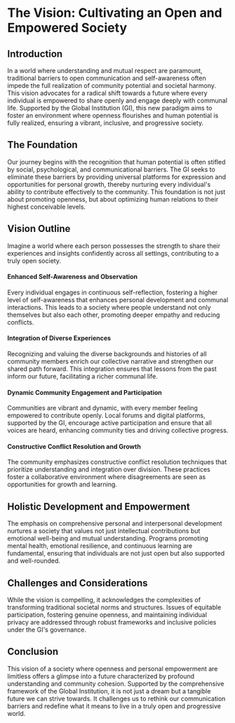 # **The Vision: Cultivating an Open and Empowered Society**

## **Introduction**
In a world where understanding and mutual respect are paramount, traditional barriers to open communication and self-awareness often impede the full realization of community potential and societal harmony. This vision advocates for a radical shift towards a future where every individual is empowered to share openly and engage deeply with communal life. Supported by the Global Institution (GI), this new paradigm aims to foster an environment where openness flourishes and human potential is fully realized, ensuring a vibrant, inclusive, and progressive society.

## **The Foundation**
Our journey begins with the recognition that human potential is often stifled by social, psychological, and communicational barriers. The GI seeks to eliminate these barriers by providing universal platforms for expression and opportunities for personal growth, thereby nurturing every individual's ability to contribute effectively to the community. This foundation is not just about promoting openness, but about optimizing human relations to their highest conceivable levels.

## **Vision Outline**
Imagine a world where each person possesses the strength to share their experiences and insights confidently across all settings, contributing to a truly open society.

#### **Enhanced Self-Awareness and Observation**
Every individual engages in continuous self-reflection, fostering a higher level of self-awareness that enhances personal development and communal interactions. This leads to a society where people understand not only themselves but also each other, promoting deeper empathy and reducing conflicts.

#### **Integration of Diverse Experiences**
Recognizing and valuing the diverse backgrounds and histories of all community members enrich our collective narrative and strengthen our shared path forward. This integration ensures that lessons from the past inform our future, facilitating a richer communal life.

#### **Dynamic Community Engagement and Participation**
Communities are vibrant and dynamic, with every member feeling empowered to contribute openly. Local forums and digital platforms, supported by the GI, encourage active participation and ensure that all voices are heard, enhancing community ties and driving collective progress.

#### **Constructive Conflict Resolution and Growth**
The community emphasizes constructive conflict resolution techniques that prioritize understanding and integration over division. These practices foster a collaborative environment where disagreements are seen as opportunities for growth and learning.

## **Holistic Development and Empowerment**
The emphasis on comprehensive personal and interpersonal development nurtures a society that values not just intellectual contributions but emotional well-being and mutual understanding. Programs promoting mental health, emotional resilience, and continuous learning are fundamental, ensuring that individuals are not just open but also supported and well-rounded.

## **Challenges and Considerations**
While the vision is compelling, it acknowledges the complexities of transforming traditional societal norms and structures. Issues of equitable participation, fostering genuine openness, and maintaining individual privacy are addressed through robust frameworks and inclusive policies under the GI's governance.

## **Conclusion**
This vision of a society where openness and personal empowerment are limitless offers a glimpse into a future characterized by profound understanding and community cohesion. Supported by the comprehensive framework of the Global Institution, it is not just a dream but a tangible future we can strive towards. It challenges us to rethink our communication barriers and redefine what it means to live in a truly open and progressive world.

